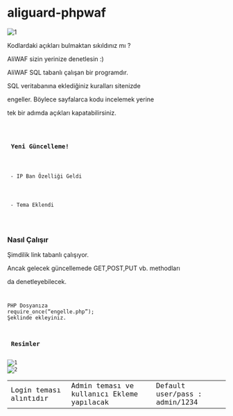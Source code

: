 # aliguard-phpwaf
<img src="https://ux0rdev.github.io/aliguard-phpwaf/cats.jpg" alt="1"/>
<p> Kodlardaki açıkları bulmaktan sıkıldınız mı ?</p>
<p> AliWAF sizin yerinize denetlesin :)</p>
<p> AliWAF SQL tabanlı çalışan bir programdır.</p>
<p> SQL veritabanına eklediğiniz kuralları sitenizde
</p><p>engeller. Böylece sayfalarca kodu incelemek yerine</p>
<p> tek bir adımda açıkları kapatabilirsiniz.</p>
<code>
  <h3> Yeni Güncelleme!</h3>
  <p> - IP Ban Özelliği Geldi</p>
  <p> - Tema Eklendi</p>
  </code>
<h3> Nasıl Çalışır </h3>
<p> Şimdilik link tabanlı çalışıyor.</p>
<p> Ancak gelecek güncellemede GET,POST,PUT vb. methodları</p>
<p> da denetleyebilecek.</p>
<code>
<pre>
PHP Dosyanıza
require_once(“engelle.php”);
Şeklinde ekleyiniz.
</pre>
<h3> Resimler </h3>
<img src="https://ux0rdev.github.io/aliguard-phpwaf/B70BD4F4-7233-489D-819F-1F290FD38F43.jpeg" alt="1"/>
<img src="https://ux0rdev.github.io/aliguard-phpwaf/6E394453-F8B8-47ED-B34B-954B2F290489.jpeg" alt="2"/>
<table>
<tr>
<td>Login teması alıntıdır</td>
<td>Admin teması ve kullanıcı Ekleme yapılacak</td>
<td>Default user/pass : admin/1234</td>
</tr>
</table>
